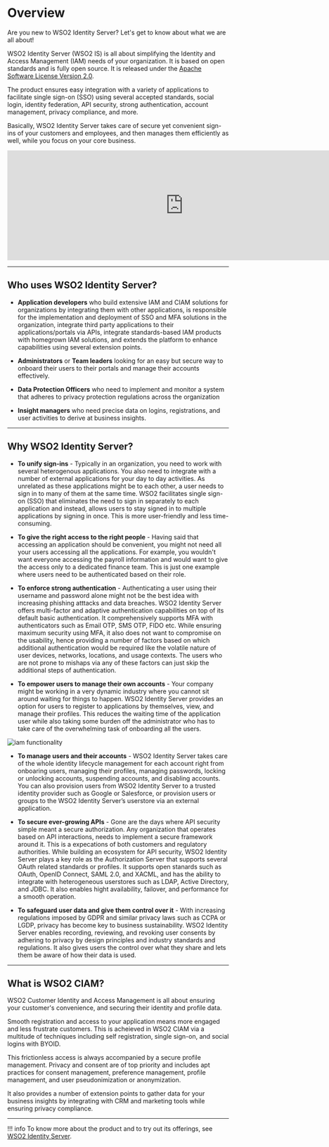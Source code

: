# Overview 

Are you new to WSO2 Identity Server? Let's get to know about what we are all about! 

WSO2 Identity Server (WSO2 IS) is all about simplifying the Identity and Access Management (IAM) needs of your organization. It is based on open standards and is fully open source. It is released under the [Apache Software License Version 2.0](http://www.apache.org/licenses/LICENSE-2.0).

The product ensures easy integration with a variety of applications to facilitate single sign-on (SSO) using several accepted standards, social login, identity federation, API security, strong authentication, account management, privacy compliance, and more. 

Basically, WSO2 Identity Server takes care of secure yet convenient sign-ins of your customers and employees, and then manages them efficiently as well, while you focus on your core business. 

<iframe width="800" height="250" src="https://www.youtube.com/embed/QUlcGOOdXU8" frameborder="0" allow="accelerometer; autoplay; encrypted-media; gyroscope; picture-in-picture" allowfullscreen></iframe>

---

## Who uses WSO2 Identity Server?

- **Application developers** who build extensive IAM and CIAM solutions for organizations by integrating them with other applications, is responsible for the implementation and deployment of SSO and MFA solutions in the organization, integrate third party applications to their applications/portals via APIs, integrate standards-based IAM products with homegrown IAM solutions, and extends the platform to enhance capabilities using several extension points. 

- **Administrators** or **Team leaders** looking for an easy but secure way to onboard their users to their portals and manage their accounts effectively. 

- **Data Protection Officers** who need to implement and monitor a system that adheres to privacy protection regulations across the organization

- **Insight managers** who need precise data on logins, registrations, and user activities to derive at business insights. 

---

## Why WSO2 Identity Server?

- **To unify sign-ins** - Typically in an organization, you need to work with several heterogenous applications. You also need to integrate with a number of external applications for your day to day activities. As unrelated as these applications might be to each other, a user needs to sign in to many of them at the same time. WSO2 facilitates single sign-on (SSO) that eliminates the need to sign in separately to each application and instead, allows users to stay signed in to multiple applications by signing in once. This is more user-friendly and less time-consuming. 

- **To give the right access to the right people** - Having said that accessing an application should be convenient, you might not need all your users accessing all the applications. For example, you wouldn't want everyone accessing the payroll information and would want to give the access only to a dedicated finance team. This is just one example where users need to be authenticated based on their role. 

- **To enforce strong authentication** - Authenticating a user using their username and password alone might not be the best idea with increasing phishing atttacks and data breaches. WSO2 Identity Server offers multi-factor and adaptive authentication capabilities on top of its default basic authentication. It comprehensively supports MFA with authenticators such as Email OTP, SMS OTP, FIDO etc. While ensuring maximum security using MFA, it also does not want to compromise on the usability, hence providing a number of factors based on which additional authentication would be required like the volatile nature of user devices, networks, locations, and usage contexts. The users who are not prone to mishaps via any of these factors can just skip the additional steps of authentication.  

- **To empower users to manage their own accounts** - Your company might be working in a very dynamic industry where you cannot sit around waiting for things to happen. WSO2 Identity Server provides an option for users to register to applications by themselves, view, and manage their profiles. This reduces the waiting time of the application user while also taking some burden off the administrator who has to take care of the overwhelming task of onboarding all the users. 

![iam functionality](../../../assets/img/guides/iam-functionality.png)

- **To manage users and their accounts** - WSO2 Identity Server takes care of the whole identity lifecycle management for each account right from onboaring users, managing their profiles, managing passwords, locking or unlocking accounts, suspending accounts, and disabling accounts. You can also provision users from WSO2 Identity Server to a trusted identity provider such as Google or Salesforce, or provision users or groups to the WSO2 Identity Server’s userstore via an external application. 

- **To secure ever-growing APIs** - Gone are the days where API security simple meant a secure authorization. Any organization that operates based on API interactions, needs to implement a secure framework around it. This is a expecations of both customers and regulatory authorities. While building an ecosystem for API security, WSO2 Identity Server plays a key role as the Authorization Server that supports several OAuth related standards or profiles. It supports open stanards such as OAuth, OpenID Connect, SAML 2.0, and XACML, and has the ability to integrate with heterogeneous userstores such as LDAP, Active Directory, and JDBC. It also enables hight availability, failover, and performance for a smooth operation. 


- **To safeguard user data and give them control over it** - With increasing regulations imposed by GDPR and similar privacy laws such as CCPA or LGDP, privacy has become key to business sustainability. WSO2 Identity Server enables recording, reviewing, and revoking user consents by adhering to privacy by design principles and industry standards and regulations. It also gives users the control over what they share and lets them be aware of how their data is used.

---

## What is WSO2 CIAM?

WSO2 Customer Identity and Access Management is all about ensuring your customer's convenience, and securing their identity and profile data. 

Smooth registration and access to your application means more engaged and less frustrate customers. This is acheieved in WSO2 CIAM via a multitude of techniques including self registration, single sign-on, and social logins with BYOID. 

This frictionless access is always accompanied by a secure profile management. Privacy and consent are of top priority and includes apt practices for consent management, preference management, profile management, and user pseudonimization or anonymization. 

It also provides a number of extension points to gather data for your business insights by integrating with CRM and marketing tools while ensuring privacy compliance.

---

!!! info 
    To know more about the product and to try out its offerings, see [WSO2 Identity Server](https://wso2.com/identity-and-access-management/).



